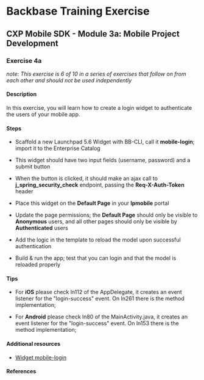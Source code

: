 Backbase Training Exercise
==========================

CXP Mobile SDK - Module 3a: Mobile Project Development
------------------------------------------------------

### Exercise 4a

*note: This exercise is 6 of 10 in a series of exercises that follow on from
each other and should not be used independently*

#### Description

In this exercise, you will learn how to create a login widget to authenticate
the users of your mobile app.

#### Steps

-   Scaffold a new Launchpad 5.6 Widget with BB-CLI, call it **mobile-login**;
    import it to the Enterprise Catalog

-   This widget should have two input fields (username, password) and a submit
    button

-   When the button is clicked, it should make an ajax call to
    **j\_spring\_security\_check** endpoint, passing the **Req-X-Auth-Token**
    header

-   Place this widget on the **Default Page** in your **lpmobile** portal

-   Update the page permissions; the **Default Page** should only be visible to
    **Anonymous** users, and all other pages should only be visible by
    **Authenticated** users

-   Add the logic in the template to reload the model upon successful
    authentication

-   Build & run the app; test that you can login and that the model is reloaded
    properly

#### Tips

-   For **iOS** please check ln112 of the AppDelegate, it creates an event
    listener for the "login-success" event. On ln261 there is the method
    implementation;

-   For **Android** please check ln80 of the MainActivity.java, it creates an
    event listener for the "login-success" event. On ln153 there is the method
    implementation;

#### Additional resources

-   [Widget mobile-login](<../../Resources/widgets/mobile-login>)

#### References

